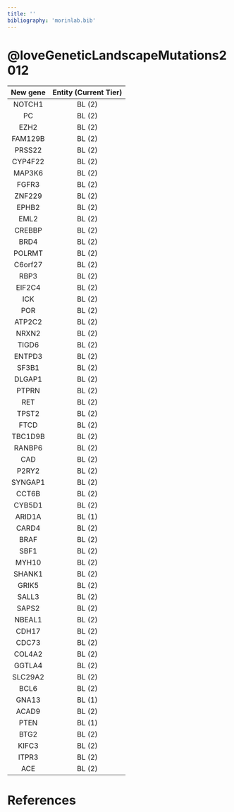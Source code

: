 ```yaml
---
title: ''
bibliography: 'morinlab.bib'
---
```


# @loveGeneticLandscapeMutations2012
|New gene|Entity (Current Tier)|
|:-:|:-:|
|NOTCH1|BL (2) |
|PC|BL (2) |
|EZH2|BL (2) |
|FAM129B|BL (2) |
|PRSS22|BL (2) |
|CYP4F22|BL (2) |
|MAP3K6|BL (2) |
|FGFR3|BL (2) |
|ZNF229|BL (2) |
|EPHB2|BL (2) |
|EML2|BL (2) |
|CREBBP|BL (2) |
|BRD4|BL (2) |
|POLRMT|BL (2) |
|C6orf27|BL (2) |
|RBP3|BL (2) |
|EIF2C4|BL (2) |
|ICK|BL (2) |
|POR|BL (2) |
|ATP2C2|BL (2) |
|NRXN2|BL (2) |
|TIGD6|BL (2) |
|ENTPD3|BL (2) |
|SF3B1|BL (2) |
|DLGAP1|BL (2) |
|PTPRN|BL (2) |
|RET|BL (2) |
|TPST2|BL (2) |
|FTCD|BL (2) |
|TBC1D9B|BL (2) |
|RANBP6|BL (2) |
|CAD|BL (2) |
|P2RY2|BL (2) |
|SYNGAP1|BL (2) |
|CCT6B|BL (2) |
|CYB5D1|BL (2) |
|ARID1A|BL (1) |
|CARD4|BL (2) |
|BRAF|BL (2) |
|SBF1|BL (2) |
|MYH10|BL (2) |
|SHANK1|BL (2) |
|GRIK5|BL (2) |
|SALL3|BL (2) |
|SAPS2|BL (2) |
|NBEAL1|BL (2) |
|CDH17|BL (2) |
|CDC73|BL (2) |
|COL4A2|BL (2) |
|GGTLA4|BL (2) |
|SLC29A2|BL (2) |
|BCL6|BL (2) |
|GNA13|BL (1) |
|ACAD9|BL (2) |
|PTEN|BL (1) |
|BTG2|BL (2) |
|KIFC3|BL (2) |
|ITPR3|BL (2) |
|ACE|BL (2) |

# References

